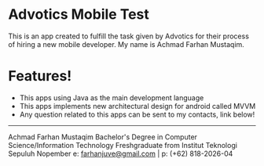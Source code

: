 # Advotics Mobile Test

This is an app created to fulfill the task given by Advotics for their process of hiring a new mobile developer. My name is Achmad Farhan Mustaqim.

# Features!

  - This apps using Java as the main development language
  - This apps implements new architectural design for android called MVVM
  - Any question related to this apps can be sent to my contacts, link below!
______________________
Achmad Farhan Mustaqim
Bachelor's Degree in Computer Science/Information Technology
Freshgraduate from Institut Teknologi Sepuluh Nopember
e: farhanjuve@gmail.com | p: (+62) 818-2026-04
